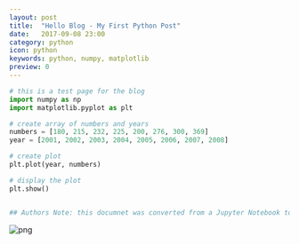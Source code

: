 ```yaml
---
layout: post
title:  "Hello Blog - My First Python Post"
date:   2017-09-08 23:00
category: python
icon: python
keywords: python, numpy, matplotlib
preview: 0
---
```


```python
# this is a test page for the blog
import numpy as np
import matplotlib.pyplot as plt

# create array of numbers and years
numbers = [180, 215, 232, 225, 200, 276, 300, 369]
year = [2001, 2002, 2003, 2004, 2005, 2006, 2007, 2008]

# create plot
plt.plot(year, numbers)

# display the plot
plt.show()


## Authors Note: this documnet was converted from a Jupyter Notebook to markdown, using nbconvert

```


![png](Dmunslow.github.io/_posts/images/test_0_0.png)

